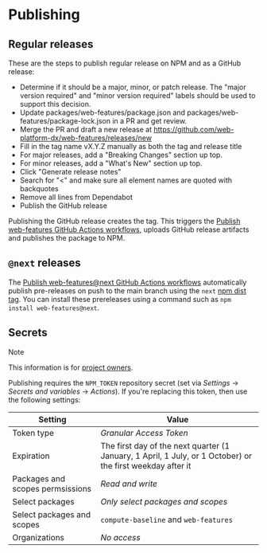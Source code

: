 # Publishing

## Regular releases

These are the steps to publish regular release on NPM and as a GitHub release:

- Determine if it should be a major, minor, or patch release. The "major version required" and "minor version required" labels should be used to support this decision.
- Update packages/web-features/package.json and packages/web-features/package-lock.json in a PR and get review.
- Merge the PR and draft a new release at https://github.com/web-platform-dx/web-features/releases/new
- Fill in the tag name vX.Y.Z manually as both the tag and release title
- For major releases, add a "Breaking Changes" section up top.
- For minor releases, add a "What's New" section up top.
- Click "Generate release notes"
- Search for "<" and make sure all element names are quoted with backquotes
- Remove all lines from Dependabot
- Publish the GitHub release

Publishing the GitHub release creates the tag. This triggers the [Publish web-features GitHub Actions workflows](https://github.com/web-platform-dx/web-features/blob/main/.github/workflows/publish_web-features.yml), uploads GitHub release artifacts and publishes the package to NPM.

## `@next` releases

The [Publish web-features@next GitHub Actions workflows](https://github.com/web-platform-dx/web-features/blob/main/.github/workflows/publish_next_web-features.yml) automatically publish pre-releases on push to the main branch using the `next` [npm dist tag](https://docs.npmjs.com/adding-dist-tags-to-packages).
You can install these prereleases using a command such as `npm install web-features@next`.

## Secrets

> [!NOTE]
> This information is for [project owners](../GOVERNANCE.md#roles-and-responsibilities).

Publishing requires the `NPM_TOKEN` repository secret (set via _Settings_ → _Secrets and variables_ → _Actions_).
If you're replacing this token, then use the following settings:

| Setting                          | Value                                                                                                      |
| -------------------------------- | ---------------------------------------------------------------------------------------------------------- |
| Token type                       | _Granular Access Token_                                                                                    |
| Expiration                       | The first day of the next quarter (1 January, 1 April, 1 July, or 1 October) or the first weekday after it |
| Packages and scopes permsissions | _Read and write_                                                                                           |
| Select packages                  | _Only select packages and scopes_                                                                          |
| Select packages and scopes       | `compute-baseline` and `web-features`                                                                      |
| Organizations                    | _No access_                                                                                                |
